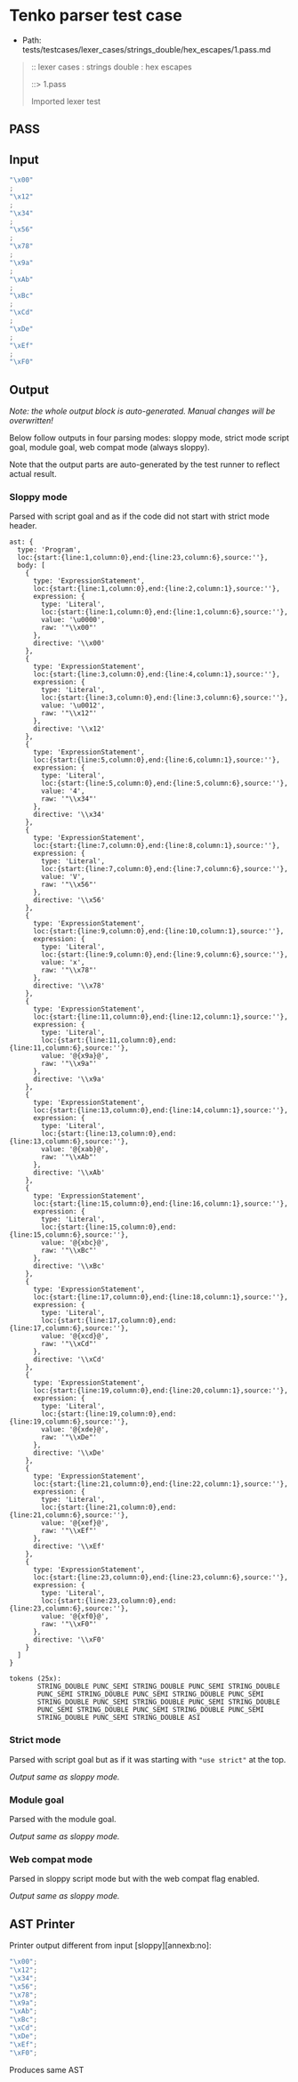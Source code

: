 # Tenko parser test case

- Path: tests/testcases/lexer_cases/strings_double/hex_escapes/1.pass.md

> :: lexer cases : strings double : hex escapes
>
> ::> 1.pass
>
> Imported lexer test

## PASS

## Input

`````js
"\x00"
;
"\x12"
;
"\x34"
;
"\x56"
;
"\x78"
;
"\x9a"
;
"\xAb"
;
"\xBc"
;
"\xCd"
;
"\xDe"
;
"\xEf"
;
"\xF0"
`````

## Output

_Note: the whole output block is auto-generated. Manual changes will be overwritten!_

Below follow outputs in four parsing modes: sloppy mode, strict mode script goal, module goal, web compat mode (always sloppy).

Note that the output parts are auto-generated by the test runner to reflect actual result.

### Sloppy mode

Parsed with script goal and as if the code did not start with strict mode header.

`````
ast: {
  type: 'Program',
  loc:{start:{line:1,column:0},end:{line:23,column:6},source:''},
  body: [
    {
      type: 'ExpressionStatement',
      loc:{start:{line:1,column:0},end:{line:2,column:1},source:''},
      expression: {
        type: 'Literal',
        loc:{start:{line:1,column:0},end:{line:1,column:6},source:''},
        value: '\u0000',
        raw: '"\\x00"'
      },
      directive: '\\x00'
    },
    {
      type: 'ExpressionStatement',
      loc:{start:{line:3,column:0},end:{line:4,column:1},source:''},
      expression: {
        type: 'Literal',
        loc:{start:{line:3,column:0},end:{line:3,column:6},source:''},
        value: '\u0012',
        raw: '"\\x12"'
      },
      directive: '\\x12'
    },
    {
      type: 'ExpressionStatement',
      loc:{start:{line:5,column:0},end:{line:6,column:1},source:''},
      expression: {
        type: 'Literal',
        loc:{start:{line:5,column:0},end:{line:5,column:6},source:''},
        value: '4',
        raw: '"\\x34"'
      },
      directive: '\\x34'
    },
    {
      type: 'ExpressionStatement',
      loc:{start:{line:7,column:0},end:{line:8,column:1},source:''},
      expression: {
        type: 'Literal',
        loc:{start:{line:7,column:0},end:{line:7,column:6},source:''},
        value: 'V',
        raw: '"\\x56"'
      },
      directive: '\\x56'
    },
    {
      type: 'ExpressionStatement',
      loc:{start:{line:9,column:0},end:{line:10,column:1},source:''},
      expression: {
        type: 'Literal',
        loc:{start:{line:9,column:0},end:{line:9,column:6},source:''},
        value: 'x',
        raw: '"\\x78"'
      },
      directive: '\\x78'
    },
    {
      type: 'ExpressionStatement',
      loc:{start:{line:11,column:0},end:{line:12,column:1},source:''},
      expression: {
        type: 'Literal',
        loc:{start:{line:11,column:0},end:{line:11,column:6},source:''},
        value: '@{x9a}@',
        raw: '"\\x9a"'
      },
      directive: '\\x9a'
    },
    {
      type: 'ExpressionStatement',
      loc:{start:{line:13,column:0},end:{line:14,column:1},source:''},
      expression: {
        type: 'Literal',
        loc:{start:{line:13,column:0},end:{line:13,column:6},source:''},
        value: '@{xab}@',
        raw: '"\\xAb"'
      },
      directive: '\\xAb'
    },
    {
      type: 'ExpressionStatement',
      loc:{start:{line:15,column:0},end:{line:16,column:1},source:''},
      expression: {
        type: 'Literal',
        loc:{start:{line:15,column:0},end:{line:15,column:6},source:''},
        value: '@{xbc}@',
        raw: '"\\xBc"'
      },
      directive: '\\xBc'
    },
    {
      type: 'ExpressionStatement',
      loc:{start:{line:17,column:0},end:{line:18,column:1},source:''},
      expression: {
        type: 'Literal',
        loc:{start:{line:17,column:0},end:{line:17,column:6},source:''},
        value: '@{xcd}@',
        raw: '"\\xCd"'
      },
      directive: '\\xCd'
    },
    {
      type: 'ExpressionStatement',
      loc:{start:{line:19,column:0},end:{line:20,column:1},source:''},
      expression: {
        type: 'Literal',
        loc:{start:{line:19,column:0},end:{line:19,column:6},source:''},
        value: '@{xde}@',
        raw: '"\\xDe"'
      },
      directive: '\\xDe'
    },
    {
      type: 'ExpressionStatement',
      loc:{start:{line:21,column:0},end:{line:22,column:1},source:''},
      expression: {
        type: 'Literal',
        loc:{start:{line:21,column:0},end:{line:21,column:6},source:''},
        value: '@{xef}@',
        raw: '"\\xEf"'
      },
      directive: '\\xEf'
    },
    {
      type: 'ExpressionStatement',
      loc:{start:{line:23,column:0},end:{line:23,column:6},source:''},
      expression: {
        type: 'Literal',
        loc:{start:{line:23,column:0},end:{line:23,column:6},source:''},
        value: '@{xf0}@',
        raw: '"\\xF0"'
      },
      directive: '\\xF0'
    }
  ]
}

tokens (25x):
       STRING_DOUBLE PUNC_SEMI STRING_DOUBLE PUNC_SEMI STRING_DOUBLE
       PUNC_SEMI STRING_DOUBLE PUNC_SEMI STRING_DOUBLE PUNC_SEMI
       STRING_DOUBLE PUNC_SEMI STRING_DOUBLE PUNC_SEMI STRING_DOUBLE
       PUNC_SEMI STRING_DOUBLE PUNC_SEMI STRING_DOUBLE PUNC_SEMI
       STRING_DOUBLE PUNC_SEMI STRING_DOUBLE ASI
`````

### Strict mode

Parsed with script goal but as if it was starting with `"use strict"` at the top.

_Output same as sloppy mode._

### Module goal

Parsed with the module goal.

_Output same as sloppy mode._

### Web compat mode

Parsed in sloppy script mode but with the web compat flag enabled.

_Output same as sloppy mode._

## AST Printer

Printer output different from input [sloppy][annexb:no]:

````js
"\x00";
"\x12";
"\x34";
"\x56";
"\x78";
"\x9a";
"\xAb";
"\xBc";
"\xCd";
"\xDe";
"\xEf";
"\xF0";
````

Produces same AST
